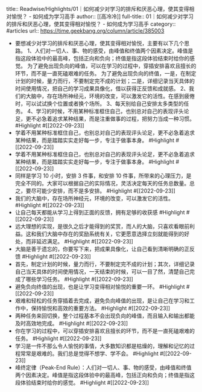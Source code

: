 title:: Readwise/Highlights/01｜如何减少对学习的排斥和厌恶心理，使其变得相对愉悦？ - 如何成为学习高手
author:: [[高冷冷]]
full-title:: 01｜如何减少对学习的排斥和厌恶心理，使其变得相对愉悦？ - 如何成为学习高手
category:: #articles
url:: https://time.geekbang.org/column/article/385003
- 要想减少对学习的排斥和厌恶心理，使其变得相对愉悦，主要有以下几个思路。
  1、人们对一切人、事、物的感受，由峰值和终值两个因素决定。峰值是指这段体验中的最高峰，包括正向和负向；终值是指这段体验结束时给你的感觉。
  为了避免出现负向的峰值，可以在学习的过程中，穿插安排喜欢且擅长的环节，而不是一直死磕艰难的任务。
  为了避免出现负向的终值，一是，在制定计划的时候，量力而行，不要制定完不成的计划；二是，详细记录当天具体的时间使用情况，把自己的学习成果具像化，借以获得正反馈和成就感。
  2、我们的大脑中，存在场所神经元，环境的改变，可以激发它的活性。在感到疲倦时，可以试试换个位置或者换个场所。
  3、每天别给自己安排太多类型的任务。
  4、学习的时候，不用某种标准框住自己，也别总对自己的表现评头论足，更不必急着追求某种结果，而是注重做事的过程，把努力当成一种习惯。 #Highlight #[[2022-09-23]]
- 学着不用某种标准框住自己，也别总对自己的表现评头论足，更不必急着追求某种结果，而是踏踏实实走好每一步，专注于做事本身。 #Highlight #[[2022-09-23]]
- 学着不用某种标准框住自己，也别总对自己的表现评头论足，更不必急着追求某种结果，而是踏踏实实走好每一步，专注于做事本身。 #Highlight #[[2022-09-23]]
- 同样是学习 10 小时，安排 3 件事，和安排 10 件事，所带来的心理压力，是完全不同的。大家可以根据自己的实际情况，灵活决定每天的任务总数量。总之，要尽可能少安排，而不是多安排。 #Highlight #[[2022-09-23]]
- 我们的大脑中，存在场所神经元，环境的改变，可以激发它的活性。 #Highlight #[[2022-09-23]]
- 让自己每天都能从学习上得到正面的反馈，拥有足够的收获感 #Highlight #[[2022-09-23]]
- 远大理想的实现，是很久之后才能得到的奖赏，而人的大脑，只喜欢看眼前利益。这和我们大脑中存在的奖励系统有关，它更愿意选择立刻就能得到的好处，而非延迟满足。 #Highlight #[[2022-09-23]]
- 大脑是善于遗忘的，你要写下来，把成果具像化，让自己看到清晰明确的正反馈 #Highlight #[[2022-09-23]]
- 首先，制定计划的时候，量力而行，不要制定完不成的计划；其次，详细记录自己当天具体的时间使用情况，一天结束的时候，可以一目了然，清楚自己完成了哪些学习任务。 #Highlight #[[2022-09-23]]
- 避免负向终值的出现，也是让学习变得相对愉悦的重要一环。 #Highlight #[[2022-09-23]]
- 艰难和轻松的任务穿插着去完成，避免负向峰值的出现，是让自己在学习和工作中，保持愉悦和高效的重要方法。 #Highlight #[[2022-09-23]]
- 两种任务来回切换，整个过程基本不会出现负向的峰值，而且输入和输出都能及时高效地完成。 #Highlight #[[2022-09-23]]
- 你在学习的过程中，可以穿插安排喜欢且擅长的环节，而不是一直死磕艰难的任务。 #Highlight #[[2022-09-23]]
- 学习是一件不那么令人愉悦的事情，大多数知识都是枯燥的，理解和记忆的过程常常是艰难的。我们总是觉得不想学、学不会。 #Highlight #[[2022-09-23]]
- 峰终定律（Peak-End Rule）：人们对一切人、事、物的感受，由峰值和终值两个因素决定。峰值是指这段体验中的最高峰，包括正向和负向；终值是指这段体验结束时给你的感觉。 #Highlight #[[2022-09-23]]